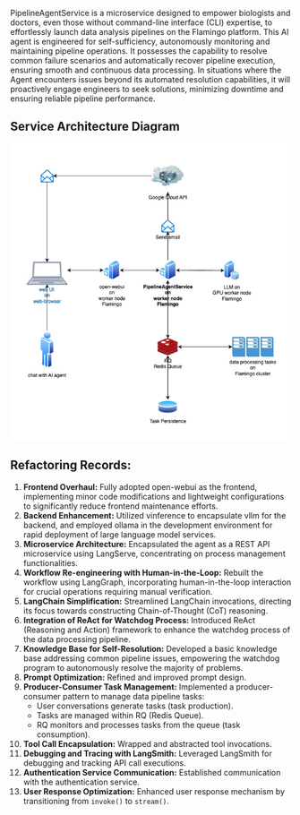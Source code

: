 PipelineAgentService is a microservice designed to empower biologists and doctors, even those without command-line interface (CLI) expertise, to effortlessly launch data analysis pipelines on the Flamingo platform. This AI agent is engineered for self-sufficiency, autonomously monitoring and maintaining pipeline operations.  It possesses the capability to resolve common failure scenarios and automatically recover pipeline execution, ensuring smooth and continuous data processing. In situations where the Agent encounters issues beyond its automated resolution capabilities, it will proactively engage engineers to seek solutions, minimizing downtime and ensuring reliable pipeline performance.

## Service Architecture Diagram
![Service Architecture](https://github.com/gustaveroussy/PipelineAgentService/blob/main/img/PipelineAgentServiceArch.jpg)

## Refactoring Records:

1.  **Frontend Overhaul:** Fully adopted open-webui as the frontend, implementing minor code modifications and lightweight configurations to significantly reduce frontend maintenance efforts.
2.  **Backend Enhancement:** Utilized vinference to encapsulate vllm for the backend, and employed ollama in the development environment for rapid deployment of large language model services.
3.  **Microservice Architecture:** Encapsulated the agent as a REST API microservice using LangServe, concentrating on process management functionalities.
4.  **Workflow Re-engineering with Human-in-the-Loop:**  Rebuilt the workflow using LangGraph, incorporating human-in-the-loop interaction for crucial operations requiring manual verification.
5.  **LangChain Simplification:** Streamlined LangChain invocations, directing its focus towards constructing Chain-of-Thought (CoT) reasoning.
6.  **Integration of ReAct for Watchdog Process:** Introduced ReAct (Reasoning and Action) framework to enhance the watchdog process of the data processing pipeline.
7.  **Knowledge Base for Self-Resolution:** Developed a basic knowledge base addressing common pipeline issues, empowering the watchdog program to autonomously resolve the majority of problems.
8.  **Prompt Optimization:** Refined and improved prompt design.
9.  **Producer-Consumer Task Management:** Implemented a producer-consumer pattern to manage data pipeline tasks:
    *   User conversations generate tasks (task production).
    *   Tasks are managed within RQ (Redis Queue).
    *   RQ monitors and processes tasks from the queue (task consumption).
10. **Tool Call Encapsulation:**  Wrapped and abstracted tool invocations.
11. **Debugging and Tracing with LangSmith:** Leveraged LangSmith for debugging and tracking API call executions.
12. **Authentication Service Communication:** Established communication with the authentication service.
13. **User Response Optimization:** Enhanced user response mechanism by transitioning from `invoke()` to `stream()`.